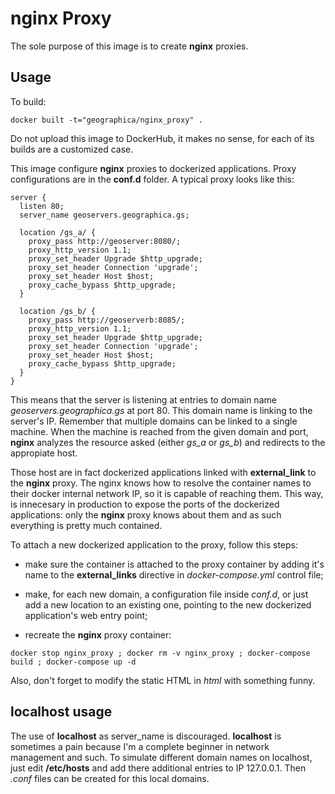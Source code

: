 nginx Proxy
===========

The sole purpose of this image is to create __nginx__ proxies.


Usage
-----
To build:

```Shell
docker built -t="geographica/nginx_proxy" .
```

Do not upload this image to DockerHub, it makes no sense, for each of its builds are a customized case.

This image configure __nginx__ proxies to dockerized applications. Proxy configurations are in the __conf.d__ folder. A typical proxy looks like this:

```Shell
server {
  listen 80;
  server_name geoservers.geographica.gs;
  
  location /gs_a/ {
    proxy_pass http://geoserver:8080/;
    proxy_http_version 1.1;
    proxy_set_header Upgrade $http_upgrade;
    proxy_set_header Connection 'upgrade';
    proxy_set_header Host $host;
    proxy_cache_bypass $http_upgrade;
  }
	
  location /gs_b/ {
    proxy_pass http://geoserverb:8085/;
    proxy_http_version 1.1;
    proxy_set_header Upgrade $http_upgrade;
    proxy_set_header Connection 'upgrade';
    proxy_set_header Host $host;
    proxy_cache_bypass $http_upgrade;
  }
}
```

This means that the server is listening at entries to domain name _geoservers.geographica.gs_ at port 80. This domain name is linking to the server's IP. Remember that multiple domains can be linked to a single machine. When the machine is reached from the given domain and port, __nginx__ analyzes the resource asked (either _gs_a_ or _gs_b_) and redirects to the appropiate host.

Those host are in fact dockerized applications linked with __external_link__ to the __nginx__ proxy. The nginx knows how to resolve the container names to their docker internal network IP, so it is capable of reaching them. This way, is innecesary in production to expose the ports of the dockerized applications: only the __nginx__ proxy knows about them and as such everything is pretty much contained.

To attach a new dockerized application to the proxy, follow this steps:

- make sure the container is attached to the proxy container by adding it's name to the __external_links__ directive in _docker-compose.yml_ control file;

- make, for each new domain, a configuration file inside _conf.d_, or just add a new location to an existing one, pointing to the new dockerized application's web entry point;

- recreate the __nginx__ proxy container:

```Shell
docker stop nginx_proxy ; docker rm -v nginx_proxy ; docker-compose build ; docker-compose up -d
```

Also, don't forget to modify the static HTML in _html_ with something funny.


localhost usage
---------------
The use of __localhost__ as server_name is discouraged. __localhost__ is sometimes a pain because I'm a complete beginner in network management and such. To simulate different domain names on localhost, just edit __/etc/hosts__ and add there additional entries to IP 127.0.0.1. Then _.conf_ files can be created for this local domains.
